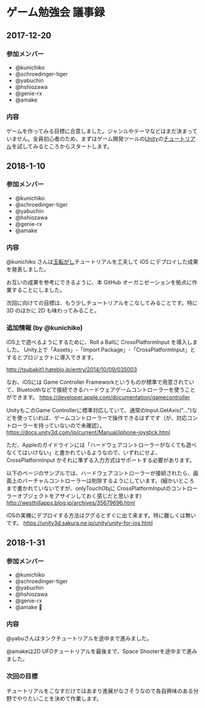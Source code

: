 # ゲーム勉強会 議事録

## 2017-12-20
### 参加メンバー
- @kunichiko
- @schroedinger-tiger
- @yabuchin
- @hshiozawa
- @genie-rx
- @amake

### 内容
ゲームを作ってみる目標に合意しました。ジャンルやテーマなどはまだ決まっていません。全員初心者のため、まずはゲーム開発ツールの[Unity](https://unity3d.com/)の[チュートリアル](https://unity3d.com/learn/tutorials)を試してみるところからスタートします。

## 2018-1-10
### 参加メンバー
- @kunichiko
- @schroedinger-tiger
- @yabuchin
- @hshiozawa
- @genie-rx
- @amake

### 内容
@kunichiko さんは[玉転がし](https://unity3d.com/learn/tutorials/s/roll-ball-tutorial)チュートリアルを工夫して iOS にデプロイした成果を発表しました。

お互いの成果を参考にできるように、本 GitHub オーガニゼーションを拠点に作業することにしました。

次回に向けての目標は、もう少しチュートリアルをこなしてみることです。特に 3D のほかに 2D も味わってみること。

### 追加情報 (by @kunichiko)

iOS上で遊べるようにするために、Roll a Ballに CrossPlatformInput を導入しました。
Unity上で「Assets」-「Import Package」-「CrossPlatformInput」とするとプロジェクトに導入できます。

http://tsubakit1.hateblo.jp/entry/2014/10/09/035003

なお、iOSには Game Controller Frameworkというものが標準で用意されていて、Bluetoothなどで接続できるハードウェアゲームコントローラーを使うことができます。
https://developer.apple.com/documentation/gamecontroller

UnityもこのGame Controllerに標準対応していて、通常のInput.GetAxis("...")などを使っていれば、ゲームコントローラーで操作できるはずです（が、対応コントローラーを持っていないので未確認）。
https://docs.unity3d.com/jp/current/Manual/iphone-joystick.html

ただ、Appleのガイドラインには「ハードウェアコントローラーがなくても遊べなくてはいけない」と書かれているようなので、いずれにせよ、CrossPlatformInput かそれに準ずる入力方式はサポートする必要があります。

以下のページのサンプルでは、ハードウェアコントローラーが接続されたら、画面上のバーチャルコントローラーは削除するようにしています。(細かいところまで書かれていないですが、onlyTouchObjに CrossPlatformInputのコントローラーオブジェクトをアサインしておく感じだと思います)
http://westhillapps.blog.jp/archives/35679696.html

iOSの実機にデプロイする方法はググるとすぐに出て来ます。特に難しくは無いです。
https://unity3d.sakura.ne.jp/unity/unity-for-ios.html


## 2018-1-31
### 参加メンバー
- @kunichiko
- @schroedinger-tiger
- @yabuchin
- @hshiozawa
- @genie-rx
- @amake 🍰

### 内容
@yabuさんはタンクチュートリアルを途中まで進みました。

@amakeは2D UFOチュートリアルを最後まで、Space Shooterを途中まで進みました。

### 次回の目標
チュートリアルをこなすだけではあまり進展がなさそうなので各自興味のある分野でやりたいことを決めて作業します。
